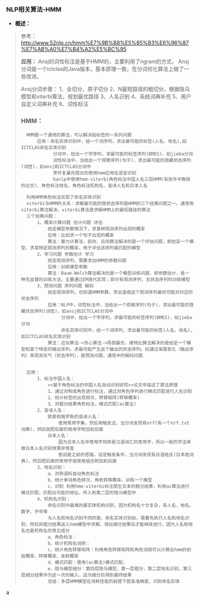 ### NLP相关算法-HMM
- **概述：**
> 参考：http://www.52nlp.cn/hmm%E7%9B%B8%E5%85%B3%E6%96%87%E7%AB%A0%E7%B4%A2%E5%BC%95
>
>
> **应用：**
> Ansj的词性标注是基于HMM的，主要利用了ngram的方式，
> Ansj分词是一个ictclas的Java版本，基本原理一致，在分词优化算法上做了一些改进。
>
>
>
>Ansj分词步骤：
>       1、全切分，原子切分
>       2、N最短路径的粗切分，根据隐马模型和viterbi算法，规划最优路径
>       3、人名识别
>       4、系统词典补充
>       5、用户自定义词典补充
>       6、词性标注
>
> ### HMM：
>       HMM是一个通用的算法，可以解决贴标签的一系列问题
>           应用：命名实体识别中，给一个词序列，求出最可能的标签(人名、地名),如ICTCLAS命名实体识别
>                 分词中，给出一个字序列，求最可能的标签序列(BMES)，如jieba分词
>                 词性标注中，当给出一个观察序列(句子)，求出最可能的隐藏状态序列(词性)，如ansj和ICTCLAS分词中
>                 李开复最先提出的使用hmm应用在语音识别
>                 hanlp中使用hmm-viterbi角色标注中国人名三层HMM(有张华平教授的论文)、角色标注地名、角色标注机构名、音译人名和日本人名
>
>       利用HMM角色标注实现了命名实体识别
>       viterbi与HMM的关系：求解最可能的隐状态序列是HMM的三个经典问题之一，通常用viterbi算法解决。viterbi算法是求解HMM上的最短路径的算法
>       三个经典问题：
>           1、概率计算问题 估计问题 评估
>               给定模型参数情况下，求某种观测序列出现的概率
>               应用：比如求一个句子出现的概率
>               算法：暴力计算法，前向、后向算法解决的是一个评估问题，即给定一个模型，求某特定观测序列的概率，用于评估该序列最匹配的模型
>           2、学习问题 参数估计 学习
>               给定观测序列，需要求出HMM的参数问题
>               应用：训练模型参数
>               算法：Baum-Welch算法解决的是一个模型训练问题，即参数估计，是一种无监督的训练方法，主要通过EM迭代实现；即只有观测序列，无状态序列时训练模型
>           3、预测问题 序列问题 解码
>               给定观测序列，也知道HMM参数，求出造成这个观测序列最优可能对对应的状态序列
>               应用：NLP中，词性标注中，当给出一个观察序列(句子)，求出最可能的隐藏状态序列(词性)，如ansj和ICTCLAS分词中
>                    分词中，给出一个字序列，求最可能的标签序列(BMES)，如jieba分词
>                    命名实体识别中，给一个词序列，求出最可能的标签(人名、地名),如ICTCLAS命名实体识别
>               算法：近似算法->贪心算法->局部最优，维特比算法解决的是给定一个模型和某个特定的输出序列，求最可能产生这个输出的状态序列。如通过海藻变化（输出序列）来观测天气（状态序列），是预测问题，通信中的解码问题
>
>
>       应用：
>           1、标注中国人名：
>               <<基于角色标注的中国人名自动识别研究>>论文中描述了算法原理
>               1、通过对构成角色进行标注，通过对角色序列进行模式匹配进行人名识别
>               2、统计标签的出现频次，转移矩阵(转移概率)
>               3、对粗分结果角色标注，模式匹配(ac算法)
>           2、音译人名：
>               欧美和俄罗斯的音译人名：
>                   使用常用字集，然后用触发法，当分词发现有nrf(有一个nrf.txt词典)，然后就把后面的常用字附加到后面
>               日本人名：
>                   因为日本人名中常用字同样是汉语词汇的常用字，所以一般的字法来做日本人名识别效果非常差
>                   依旧是之前的思路，设定触发条件，当分词发现有日语姓氏(日本姓词典)，然后把后面的常用字或常用组合附加到后面
>           3、地名识别：
>               a、对熟语料自动角色标注
>               b、统计单词角色频次、角色转移概率，训练一个模型
>               c、识别 利用hmm-viterbi标注陌生文本的粗分结果，利用ac算法进行模式匹配，匹配出可能的地址，传入到第二层的隐马模型中
>           4、机构名识别：
>               命名识别中最难的属实体机构识别，因为机构名十分复杂，有人名、地名、数字、字号等
>               与人名和地名识别不同的是，命名实体识别前，需要先执行人名和地名识别，然后将粗分结果送入hmm模型中求解，得出细分结果后才能继续进行，因为人名和地名也是机构名的常见成分
>               a、角色标注：
>               b、统计机构名词频：
>               c、统计角色转移矩阵：利用角色转移矩阵和角色词频可以计算出hmm的初始概率、转移概率、发射概率
>               d、模式匹配：使用(ac算法)模式匹配，
>               e、隐马模型细分：第四层隐马模型，第一层粗分，第二层地名识别，第三层细分结果作为这一次的输入，这次细分后得到最终结果
>               总结：多层HMM模型在消耗性能的前提下提高准确度，识别命名实体
>
>
>


















a
